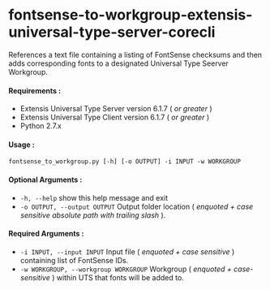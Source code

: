 # fontsense-to-workgroup-extensis-universal-type-server-corecli
References a text file containing a listing of FontSense checksums and then adds corresponding fonts to a designated Universal Type Seerver Workgroup.

#### Requirements :
* Extensis Universal Type Server version 6.1.7 ( _or greater_ )
* Extensis Universal Type Client version 6.1.7 ( _or greater_ )
* Python 2.7.x

#### Usage :
`fontsense_to_workgroup.py [-h] [-o OUTPUT] -i INPUT -w WORKGROUP`

#### Optional Arguments :
* `-h, --help`            show this help message and exit
* `-o OUTPUT, --output OUTPUT`
Output folder location ( _enquoted + case sensitive absolute path with trailing slash_ ).

#### Required Arguments :
* `-i INPUT, --input INPUT`
Input file ( _enquoted + case sensitive_ ) containing list of FontSense IDs.
* `-w WORKGROUP, --workgroup WORKGROUP`
Workgroup ( _enquoted + case-sensitive_ ) within UTS that fonts will be added to.
